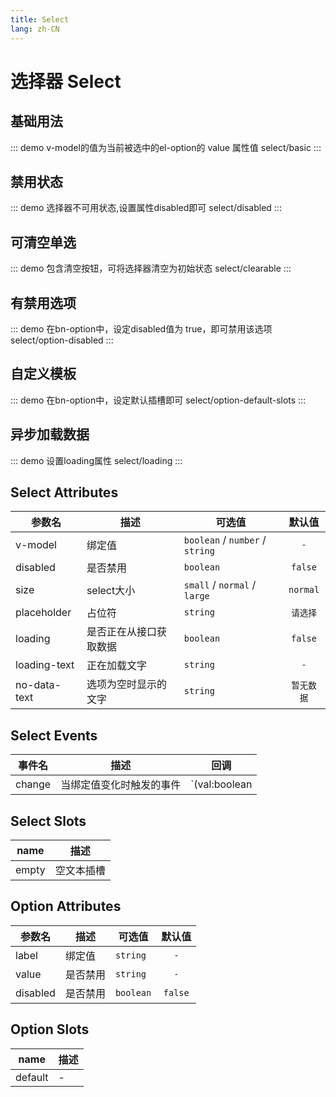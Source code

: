 ```yaml
---
title: Select
lang: zh-CN
---
```


# 选择器 Select

## 基础用法

::: demo v-model的值为当前被选中的el-option的 value 属性值
select/basic
:::

## 禁用状态
::: demo 选择器不可用状态,设置属性disabled即可
select/disabled
:::

## 可清空单选
::: demo 包含清空按钮，可将选择器清空为初始状态
select/clearable
:::

## 有禁用选项
::: demo 在bn-option中，设定disabled值为 true，即可禁用该选项
select/option-disabled
:::

## 自定义模板 
::: demo 在bn-option中，设定默认插槽即可
select/option-default-slots
:::

## 异步加载数据 
::: demo 设置loading属性
select/loading
:::

## Select Attributes
|参数名|描述|可选值|默认值|
|---|---|---|:---:|
|v-model|绑定值|`boolean` / `number` / `string`|`-`|
|disabled|是否禁用|`boolean` |`false`|
|size|select大小|`small` / `normal` / `large`|`normal`|
|placeholder|占位符|`string`|`请选择`|
|loading|是否正在从接口获取数据|`boolean`|`false`|
|loading-text|正在加载文字|`string`|`-`|
|no-data-text|选项为空时显示的文字|`string`|`暂无数据`|


## Select Events
|事件名|描述|回调|
|---|---|---|
|change|当绑定值变化时触发的事件|`(val:boolean | string | number)`|


## Select Slots
|name|描述|
|---|---|
|empty|空文本插槽|


## Option Attributes
|参数名|描述|可选值|默认值|
|---|---|---|:---:|
|label|绑定值|`string`|`-`|
|value|是否禁用|`string` |`-`|
|disabled|是否禁用|`boolean` |`false`|

## Option Slots
|name|描述|
|---|---|
|default|-|
